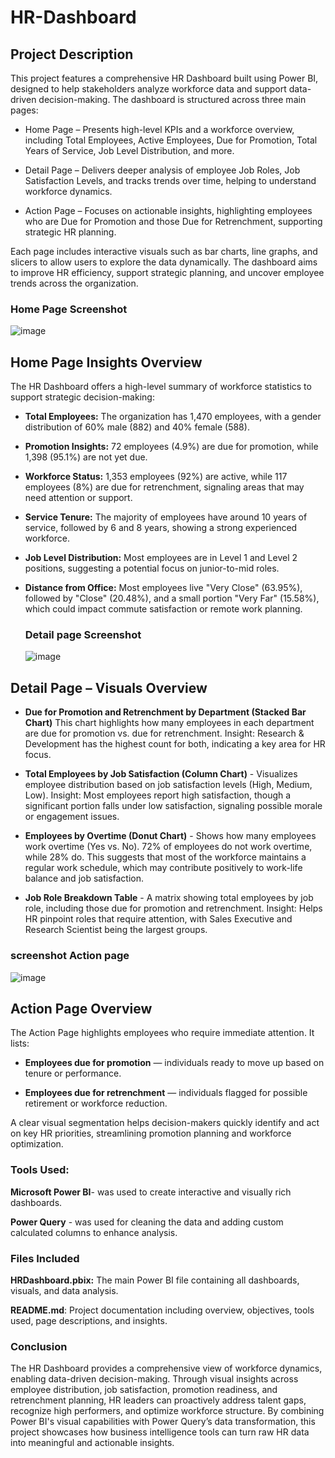 # HR-Dashboard
## Project Description 
This project features a comprehensive HR Dashboard built using Power BI, designed to help stakeholders analyze workforce data and support data-driven decision-making. The dashboard is structured across three main pages:

- Home Page – Presents high-level KPIs and a workforce overview, including Total Employees, Active Employees, Due for Promotion, Total Years of Service, Job Level Distribution, and more.

- Detail Page – Delivers deeper analysis of employee Job Roles, Job Satisfaction Levels, and tracks trends over time, helping to understand workforce dynamics.

- Action Page – Focuses on actionable insights, highlighting employees who are Due for Promotion and those Due for Retrenchment, supporting strategic HR planning.

Each page includes interactive visuals such as bar charts, line graphs, and slicers to allow users to explore the data dynamically. The dashboard aims to improve HR efficiency, support strategic planning, and uncover employee trends across the organization.

###  Home Page Screenshot
![image](https://github.com/user-attachments/assets/34676638-2ec8-42d4-ab99-f74c39aa614d)

## Home Page Insights Overview
The HR Dashboard offers a high-level summary of workforce statistics to support strategic decision-making:

- **Total Employees:** The organization has 1,470 employees, with a gender distribution of 60% male (882) and 40% female (588).
- **Promotion Insights:** 72 employees (4.9%) are due for promotion, while 1,398 (95.1%) are not yet due.
- **Workforce Status:** 1,353 employees (92%) are active, while 117 employees (8%) are due for retrenchment, signaling areas that may need attention or support.
- **Service Tenure:** The majority of employees have around 10 years of service, followed by 6 and 8 years, showing a strong experienced workforce.
- **Job Level Distribution:** Most employees are in Level 1 and Level 2 positions, suggesting a potential focus on junior-to-mid roles.
 - **Distance from Office:** Most employees live "Very Close" (63.95%), followed by "Close" (20.48%), and a small portion "Very Far" (15.58%), which could impact commute satisfaction or remote work planning.

   ###  Detail page Screenshot
   ![image](https://github.com/user-attachments/assets/50afb646-ba9e-44cc-9c2f-bb9deb70f11c)

  ## Detail Page – Visuals Overview
- **Due for Promotion and Retrenchment by Department (Stacked Bar Chart)**
This chart highlights how many employees in each department are due for promotion vs. due for retrenchment.
Insight: Research & Development has the highest count for both, indicating a key area for HR focus.

- **Total Employees by Job Satisfaction (Column Chart)** -
Visualizes employee distribution based on job satisfaction levels (High, Medium, Low).
Insight: Most employees report high satisfaction, though a significant portion falls under low satisfaction, signaling possible morale or engagement issues.

- **Employees by Overtime (Donut Chart)** -
Shows how many employees work overtime (Yes vs. No).
 72% of employees do not work overtime, while 28% do. This suggests that most of the workforce maintains a regular work schedule, which may contribute positively to work-life balance and job satisfaction.

- **Job Role Breakdown Table** -
A matrix showing total employees by job role, including those due for promotion and retrenchment.
Insight: Helps HR pinpoint roles that require attention, with Sales Executive and Research Scientist being the largest groups.

### screenshot Action page
![image](https://github.com/user-attachments/assets/46a4c5cd-cf9b-4bf2-865f-4c28cfc3cfcc)

## Action Page Overview
The Action Page highlights employees who require immediate attention. It lists:

-  **Employees due for promotion** — individuals ready to move up based on tenure or performance.

-  **Employees due for retrenchment**  — individuals flagged for possible retirement or workforce reduction.

A clear visual segmentation helps decision-makers quickly identify and act on key HR priorities, streamlining promotion planning and workforce optimization.





### Tools Used:

**Microsoft Power BI**- was used to create interactive and visually rich dashboards.

**Power Query** - was used for cleaning the data and adding custom calculated columns to enhance analysis.

### Files Included
**HRDashboard.pbix:** The main Power BI file containing all dashboards, visuals, and data analysis.

**README.md**: Project documentation including overview, objectives, tools used, page descriptions, and insights.



### Conclusion
The HR Dashboard provides a comprehensive view of workforce dynamics, enabling data-driven decision-making. Through visual insights across employee distribution, job satisfaction, promotion readiness, and retrenchment planning, HR leaders can proactively address talent gaps, recognize high performers, and optimize workforce structure. By combining Power BI's visual capabilities with Power Query’s data transformation, this project showcases how business intelligence tools can turn raw HR data into meaningful and actionable insights.



































